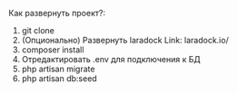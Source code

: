 Как развернуть проект?:
1) git clone
2) (Опционально) Развернуть laradock
   Link: laradock.io/
3) composer install
4) Отредактировать .env для подключения к БД
5) php artisan migrate
6) php artisan db:seed
